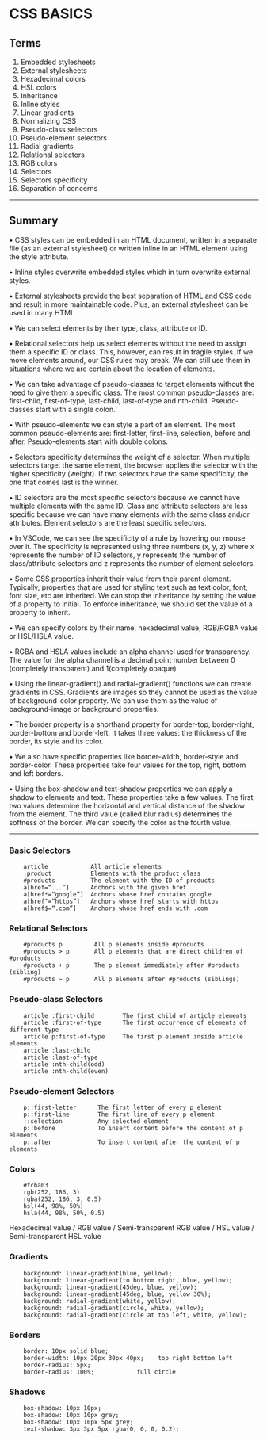 # CSS BASICS

## Terms

1. Embedded stylesheets
2. External stylesheets 
3. Hexadecimal colors
4. HSL colors 
5. Inheritance 
6. Inline styles 
7. Linear gradients 
8. Normalizing CSS 
9. Pseudo-class selectors 
10. Pseudo-element selectors 
11. Radial gradients 
12. Relational selectors 
13. RGB colors 
14. Selectors 
15. Selectors specificity 
16. Separation of concerns

<hr>

## Summary

• CSS styles can be embedded in an HTML document, written in a separate file (as an external stylesheet) or written inline in an HTML element using the style attribute.

• Inline styles overwrite embedded styles which in turn overwrite external styles.

• External stylesheets provide the best separation of HTML and CSS code and result in more maintainable code. Plus, an external stylesheet can be used in many HTML

• We can select elements by their type, class, attribute or ID.

• Relational selectors help us select elements without the need to assign them a specific ID or class. This, however, can result in fragile styles. If we move elements around, our CSS rules may break. We can still use them in situations where we are certain about the location of elements.

• We can take advantage of pseudo-classes to target elements without the need to give them a specific class. The most common pseudo-classes are: first-child, first-of-type, last-child, last-of-type and nth-child. Pseudo-classes start with a single colon.

• With pseudo-elements we can style a part of an element. The most common pseudo-elements are: first-letter, first-line, selection, before and after. Pseudo-elements start with double colons.

• Selectors specificity determines the weight of a selector. When multiple selectors target the same element, the browser applies the selector with the higher specificity (weight). If two selectors have the same specificity, the one that comes last is the winner.

• ID selectors are the most specific selectors because we cannot have multiple elements with the same ID. Class and attribute selectors are less specific because we can have many elements with the same class and/or attributes. Element selectors are the least specific selectors.

• In VSCode, we can see the specificity of a rule by hovering our mouse over it. The specificity is represented using three numbers (x, y, z) where x represents the number of ID selectors, y represents the number of class/attribute selectors and z represents the number of element selectors.

• Some CSS properties inherit their value from their parent element. Typically, properties that are used for styling text such as text color, font, font size, etc are inherited. We can stop the inheritance by setting the value of a property to initial. To enforce inheritance, we should set the value of a property to inherit.

• We can specify colors by their name, hexadecimal value, RGB/RGBA value or HSL/HSLA value.

• RGBA and HSLA values include an alpha channel used for transparency. The value for the alpha channel is a decimal point number between 0 (completely transparent) and 1(completely opaque).

• Using the linear-gradient() and radial-gradient() functions we can create gradients in CSS. Gradients are images so they cannot be used as the value of background-color property. We can use them as the value of background-image or background properties.

• The border property is a shorthand property for border-top, border-right, border-bottom and border-left. It takes three values: the thickness of the border, its style and its color.

• We also have specific properties like border-width, border-style and border-color. These properties take four values for the top, right, bottom and left borders.

• Using the box-shadow and text-shadow properties we can apply a shadow to elements and text. These properties take a few values. The first two values determine the horizontal and vertical distance of the shadow from the element. The third value (called blur radius) determines the softness of the border. We can specify the color as the fourth value.

<hr> 

### Basic Selectors

        article            All article elements
        .product           Elements with the product class
        #products          The element with the ID of products
        a[href=“...”]      Anchors with the given href
        a[href*=“google”]  Anchors whose href contains google
        a[href^=“https”]   Anchors whose href starts with https
        a[href$=“.com”]    Anchors whose href ends with .com

### Relational Selectors

        #products p         All p elements inside #products
        #products > p       All p elements that are direct children of #products
        #products + p       The p element immediately after #products (sibling)
        #products ~ p       All p elements after #products (siblings)

### Pseudo-class Selectors

        article :first-child        The first child of article elements
        article :first-of-type      The first occurrence of elements of different type
        article p:first-of-type     The first p element inside article elements
        article :last-child
        article :last-of-type
        article :nth-child(odd)
        article :nth-child(even)

### Pseudo-element Selectors

        p::first-letter      The first letter of every p element
        p::first-line        The first line of every p element
        ::selection          Any selected element
        p::before            To insert content before the content of p elements
        p::after             To insert content after the content of p elements

### Colors

        #fcba03
        rgb(252, 186, 3)
        rgba(252, 186, 3, 0.5)
        hsl(44, 98%, 50%)
        hsla(44, 98%, 50%, 0.5)
Hexadecimal value / RGB value  / Semi-transparent RGB value / HSL value / Semi-transparent HSL value

### Gradients

        background: linear-gradient(blue, yellow);
        background: linear-gradient(to bottom right, blue, yellow);
        background: linear-gradient(45deg, blue, yellow);
        background: linear-gradient(45deg, blue, yellow 30%);
        background: radial-gradient(white, yellow);
        background: radial-gradient(circle, white, yellow);
        background: radial-gradient(circle at top left, white, yellow);

### Borders

        border: 10px solid blue;
        border-width: 10px 20px 30px 40px;    top right bottom left 
        border-radius: 5px;
        border-radius: 100%;            full circle

### Shadows

        box-shadow: 10px 10px;
        box-shadow: 10px 10px grey;
        box-shadow: 10px 10px 5px grey;
        text-shadow: 3px 3px 5px rgba(0, 0, 0, 0.2);
